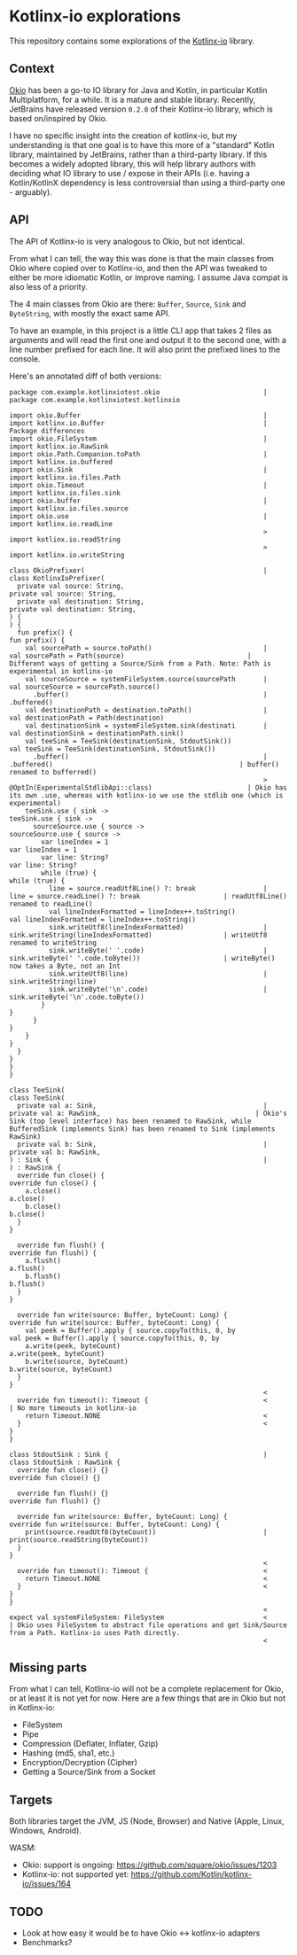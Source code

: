 # Kotlinx-io explorations

This repository contains some explorations of the [Kotlinx-io](https://github.com/Kotlin/kotlinx-io) library.

## Context

[Okio](https://github.com/square/okio) has been a go-to IO library for Java and Kotlin, in particular Kotlin Multiplatform, for a while. It
is a mature and stable library.
Recently, JetBrains have released version `0.2.0` of their Kotlinx-io library, which is based on/inspired by Okio.

I have no specific insight into the creation of kotlinx-io, but my understanding is that one goal is to have this more of a "standard"
Kotlin library, maintained by JetBrains, rather than a third-party library. If this becomes a widely adopted library, this will help library
authors with deciding what IO library to use / expose in their APIs (i.e. having a Kotlin/KotlinX dependency is less controversial than
using a third-party one - arguably).

## API

The API of Kotlinx-io is very analogous to Okio, but not identical.

From what I can tell, the way this was done is that the main classes from Okio where copied over to Kotlinx-io, and then the API was tweaked
to either be more idiomatic Kotlin, or improve naming. I assume Java compat is also less of a priority.

The 4 main classes from Okio are there: `Buffer`, `Source`, `Sink` and `ByteString`, with mostly the exact same API.

To have an example, in this project is a little CLI app that takes 2 files as arguments and will read the first one and output it to the
second one, with a line number prefixed for each line. It will also print the prefixed lines to the console.

Here's an annotated diff of both versions:

```
package com.example.kotlinxiotest.okio                          |       package com.example.kotlinxiotest.kotlinxio
                                                                        
import okio.Buffer                                              |       import kotlinx.io.Buffer                                        | Package differences
import okio.FileSystem                                          |       import kotlinx.io.RawSink
import okio.Path.Companion.toPath                               |       import kotlinx.io.buffered
import okio.Sink                                                |       import kotlinx.io.files.Path
import okio.Timeout                                             |       import kotlinx.io.files.sink
import okio.buffer                                              |       import kotlinx.io.files.source
import okio.use                                                 |       import kotlinx.io.readLine
                                                                >       import kotlinx.io.readString
                                                                >       import kotlinx.io.writeString
                                                                        
class OkioPrefixer(                                             |       class KotlinxIoPrefixer(
  private val source: String,                                             private val source: String,
  private val destination: String,                                        private val destination: String,
) {                                                                     ) {
  fun prefix() {                                                          fun prefix() {
    val sourcePath = source.toPath()                            |           val sourcePath = Path(source)                               | Different ways of getting a Source/Sink from a Path. Note: Path is experimental in kotlinx-io
    val sourceSource = systemFileSystem.source(sourcePath       |           val sourceSource = sourcePath.source()
      .buffer()                                                 |             .buffered()
    val destinationPath = destination.toPath()                  |           val destinationPath = Path(destination)
    val destinationSink = systemFileSystem.sink(destinati       |           val destinationSink = destinationPath.sink()
    val teeSink = TeeSink(destinationSink, StdoutSink())                    val teeSink = TeeSink(destinationSink, StdoutSink())
      .buffer()                                                 |             .buffered()                                               | buffer() renamed to bufferred()
                                                                >           @OptIn(ExperimentalStdlibApi::class)                        | Okio has its own .use, whereas with kotlinx-io we use the stdlib one (which is experimental) 
    teeSink.use { sink ->                                                   teeSink.use { sink ->
      sourceSource.use { source ->                                            sourceSource.use { source ->
        var lineIndex = 1                                                       var lineIndex = 1
        var line: String?                                                       var line: String?
        while (true) {                                                          while (true) {                                          
          line = source.readUtf8Line() ?: break                 |                 line = source.readLine() ?: break                     | readUtf8Line() renamed to readLine()
          val lineIndexFormatted = lineIndex++.toString()                         val lineIndexFormatted = lineIndex++.toString()
          sink.writeUtf8(lineIndexFormatted)                    |                 sink.writeString(lineIndexFormatted)                  | writeUtf8 renamed to writeString
          sink.writeByte(' '.code)                              |                 sink.writeByte(' '.code.toByte())                     | writeByte() now takes a Byte, not an Int
          sink.writeUtf8(line)                                  |                 sink.writeString(line)
          sink.writeByte('\n'.code)                             |                 sink.writeByte('\n'.code.toByte())
        }                                                                       }
      }                                                                       }
    }                                                                       }
  }                                                                       }
}                                                                       }
                                                                        
class TeeSink(                                                          class TeeSink(
  private val a: Sink,                                          |         private val a: RawSink,                                       | Okio's Sink (top level interface) has been renamed to RawSink, while BufferedSink (implements Sink) has been renamed to Sink (implements RawSink)
  private val b: Sink,                                          |         private val b: RawSink,
) : Sink {                                                      |       ) : RawSink {
  override fun close() {                                                  override fun close() {
    a.close()                                                               a.close()
    b.close()                                                               b.close()
  }                                                                       }
                                                                        
  override fun flush() {                                                  override fun flush() {
    a.flush()                                                               a.flush()
    b.flush()                                                               b.flush()
  }                                                                       }
                                                                        
  override fun write(source: Buffer, byteCount: Long) {                   override fun write(source: Buffer, byteCount: Long) {
    val peek = Buffer().apply { source.copyTo(this, 0, by                   val peek = Buffer().apply { source.copyTo(this, 0, by
    a.write(peek, byteCount)                                                a.write(peek, byteCount)
    b.write(source, byteCount)                                              b.write(source, byteCount)
  }                                                                       }
                                                                <       
  override fun timeout(): Timeout {                             <                                                                       | No more timeouts in kotlinx-io
    return Timeout.NONE                                         <       
  }                                                             <       
}                                                                       }
                                                                        
class StdoutSink : Sink {                                       |       class StdoutSink : RawSink {
  override fun close() {}                                                 override fun close() {}
                                                                        
  override fun flush() {}                                                 override fun flush() {}
                                                                        
  override fun write(source: Buffer, byteCount: Long) {                   override fun write(source: Buffer, byteCount: Long) {
    print(source.readUtf8(byteCount))                           |           print(source.readString(byteCount))
  }                                                                       }
                                                                <       
  override fun timeout(): Timeout {                             <       
    return Timeout.NONE                                         <       
  }                                                             <       
}                                                                       }
                                                                <       
expect val systemFileSystem: FileSystem                         <                                                                       | Okio uses FileSystem to abstract file operations and get Sink/Source from a Path. Kotlinx-io uses Path directly.
                                                                <
```

## Missing parts

From what I can tell, Kotlinx-io will not be a complete replacement for Okio, or at least it is not yet for now. Here are a few things that
are in Okio but not in Kotlinx-io:

- FileSystem
- Pipe
- Compression (Deflater, Inflater, Gzip)
- Hashing (md5, sha1, etc.)
- Encryption/Decryption (Cipher)
- Getting a Source/Sink from a Socket

## Targets

Both libraries target the JVM, JS (Node, Browser) and Native (Apple, Linux, Windows, Android).

WASM:

- Okio: support is ongoing: https://github.com/square/okio/issues/1203
- Kotlinx-io: not supported yet: https://github.com/Kotlin/kotlinx-io/issues/164


## TODO

- Look at how easy it would be to have Okio <-> kotlinx-io adapters
- Benchmarks?
